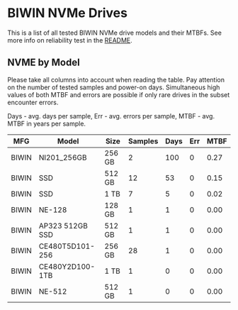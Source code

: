 BIWIN NVMe Drives
=================

This is a list of all tested BIWIN NVMe drive models and their MTBFs. See more
info on reliability test in the [README](https://github.com/linuxhw/SMART).

NVME by Model
------------

Please take all columns into account when reading the table. Pay attention on the
number of tested samples and power-on days. Simultaneous high values of both MTBF
and errors are possible if only rare drives in the subset encounter errors.

Days - avg. days per sample,
Err  - avg. errors per sample,
MTBF - avg. MTBF in years per sample.

| MFG       | Model              | Size   | Samples | Days  | Err   | MTBF |
|-----------|--------------------|--------|---------|-------|-------|------|
| BIWIN     | NI201_256GB        | 256 GB | 2       | 100   | 0     | 0.27   |
| BIWIN     | SSD                | 512 GB | 12      | 53    | 0     | 0.15   |
| BIWIN     | SSD                | 1 TB   | 7       | 5     | 0     | 0.02   |
| BIWIN     | NE-128             | 128 GB | 1       | 1     | 0     | 0.00   |
| BIWIN     | AP323 512GB SSD    | 512 GB | 1       | 1     | 0     | 0.00   |
| BIWIN     | CE480T5D101-256    | 256 GB | 28      | 1     | 0     | 0.00   |
| BIWIN     | CE480Y2D100-1TB    | 1 TB   | 1       | 0     | 0     | 0.00   |
| BIWIN     | NE-512             | 512 GB | 1       | 0     | 0     | 0.00   |
